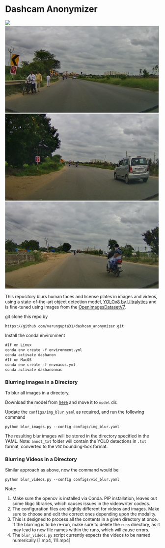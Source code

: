 <h1> Dashcam Anonymizer </h1>


<img src="media/demo.gif"/>
<img src="media/sample_image_3.png" width="500"/>
<img src="media/sample_image_1.png" width="500"/>
<img src="media/sample_image_2.png" width="500"/>


This repository blurs human faces and license plates in images and videos, using a state-of-the-art object detection model, [YOLOv8 by Ultralytics](https://github.com/ultralytics/ultralytics) and is fine-tuned using images from the [OpenImagesDatasetV7](https://storage.googleapis.com/openimages/web/index.html).

git clone this repo by
```
https://github.com/varungupta31/dashcam_anonymizer.git
```

Install the conda environment

```
#If on Linux
conda env create -f environment.yml
conda activate dashanon
#If on MacOS
conda env create -f envmacos.yml
conda activate dashanonmac
```

<h3> Blurring Images in a Directory </h3>

To blur all images in a directory,

Download the model from [here](https://iiitaphyd-my.sharepoint.com/:u:/g/personal/gupta_varun_research_iiit_ac_in/ESmbAC2vtABIvbg-524i-0gBJfARU0IuIFpwktIsXlBbtA?e=fUCBzY) and move it to  `model` dir.

Update the `configs/img_blur.yaml` as required, and run the following command

```
python blur_images.py --config configs/img_blur.yaml
```
The resulting blur images will be stored in the directory specified in the YAML.
Note: `annot_txt` folder will contain the YOLO detections in `.txt` format, converted to the `VOC` bounding-box format.


<h3> Blurring Videos in a Directory </h3>

Similar approach as above, now the command would be

```
python blur_videos.py --config configs/vid_blur.yaml
```
Note:
1. Make sure the opencv is installed via Conda. PIP installation, leaves out some libgc libraries, which causes issues in the videowriter codecs.
2. The configuration files are slightly different for videos and images. Make sure to choose and edit the correct ones depending upon the modality.
3. This is designed to process all the contents in a given directory at once. If the blurring is to be re-run, make sure to delete the `runs` directory, as it may lead to new file names within the runs, which will cause errors.
4. The `blur_videos.py` script currently expects the videos to be named numerically [1.mp4, 111.mp4]
